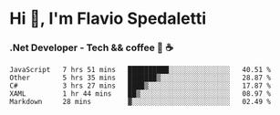 # Hi 👋, I'm Flavio Spedaletti
### .Net Developer - Tech && coffee 🤖 ☕

<!--START_SECTION:waka-->
```text
JavaScript   7 hrs 51 mins   ██████████░░░░░░░░░░░░░░░   40.51 % 
Other        5 hrs 35 mins   ███████▒░░░░░░░░░░░░░░░░░   28.87 % 
C#           3 hrs 27 mins   ████▒░░░░░░░░░░░░░░░░░░░░   17.87 % 
XAML         1 hr 44 mins    ██▒░░░░░░░░░░░░░░░░░░░░░░   08.97 % 
Markdown     28 mins         ▓░░░░░░░░░░░░░░░░░░░░░░░░   02.49 % 
```
<!--END_SECTION:waka-->

<!--
[![Top Langs](https://github-readme-stats.vercel.app/api/top-langs/?username=flaviospedaletti&layout=compact&theme=radical)](https://github.com/anuraghazra/github-readme-stats)
-->

<!--
**FlavioSpedaletti/FlavioSpedaletti** is a ✨ _special_ ✨ repository because its `README.md` (this file) appears on your GitHub profile.

Here are some ideas to get you started:

- 🔭 I’m currently working on ...
- 🌱 I’m currently learning ...
- 👯 I’m looking to collaborate on ...
- 🤔 I’m looking for help with ...
- 💬 Ask me about ...
- 📫 How to reach me: ...
- 😄 Pronouns: ...
- ⚡ Fun fact: ...
-->
